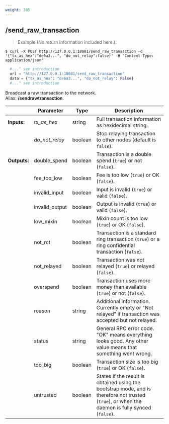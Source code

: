 ```yaml
---
weight: 305
---
```


## **/send_raw_transaction**

> Example (No return information included here.):

```shell
$ curl -X POST http://127.0.0.1:18081/send_raw_transaction -d '{"tx_as_hex":"de6a3...", "do_not_relay":false}' -H 'Content-Type: application/json'
```
```python
  #...^ see introduction
  url = "http://127.0.0.1:18081/send_raw_transaction"
  data = {"tx_as_hex": "de6a3...", "do_not_relay": False}
  #...^ see introduction
```

Broadcast a raw transaction to the network.  
Alias: **/sendrawtransaction**.  

|             | Parameter      | Type    | Description
| ---         | ---            | ---     | ---
|**Inputs:**  | *tx_as_hex*    | string  | Full transaction information as hexidecimal string.
|             | *do_not_relay* | boolean | Stop relaying transaction to other nodes (default is `false`).
|**Outputs:** | double_spend   | boolean | Transaction is a double spend (`true`) or not (`false`).
|             | fee_too_low    | boolean | Fee is too low (`true`) or OK (`false`).
|             | invalid_input  | boolean | Input is invalid (`true`) or valid (`false`).
|             | invalid_output | boolean | Output is invalid (`true`) or valid (`false`).
|             | low_mixin      | boolean | Mixin count is too low (`true`) or OK (`false`).
|             | not_rct        | boolean | Transaction is a standard ring transaction (`true`) or a ring confidential transaction (`false`).
|             | not_relayed    | boolean | Transaction was not relayed (`true`) or relayed (`false`).
|             | overspend      | boolean | Transaction uses more money than available (`true`) or not (`false`).
|             | reason         | string  | Additional information. Currently empty or "Not relayed" if transaction was accepted but not relayed.
|             | status         | string  | General RPC error code. "OK" means everything looks good. Any other value means that something went wrong.
|             | too_big        | boolean | Transaction size is too big (`true`) or OK (`false`).
|             | untrusted      | boolean | States if the result is obtained using the bootstrap mode, and is therefore not trusted (`true`), or when the daemon is fully synced (`false`).